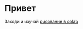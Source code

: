# Привет
Заходи и изучай
<a href="https://colab.research.google.com/github/huggingface/notebooks/blob/main/diffusers/stable_diffusion.ipynb#scrollTo=yEErJFjlrSWS">рисование в colab<a/>
